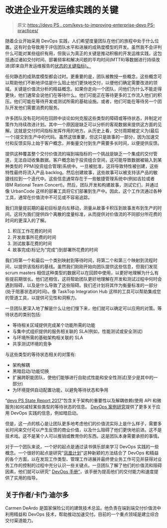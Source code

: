 # 改进企业开发运维实践的关键

> 原文:[https://devo PS . com/keys-to-improving-enterprise-devo PS-practices/](https://devops.com/keys-to-improving-enterprise-devops-practices/)

随着企业开始采用 DevOps 实践，人们希望度量团队在他们的旅程中处于什么位置。这有时会导致用于评估团队水平和进展的成熟度模型的开发。虽然我不会评判什么可能对某些组织有用，但我认为真正的关键是推动积极的开发运维实践，这包括通过诸如交付时间、部署频率和解决问题的平均时间(MTTR)等数据进行持续改进(即来自开发运维报告的[状态的关键指标)。](https://puppet.com/resources/whitepaper/state-of-devops-report)

任何静态的成熟度模型都会过时。更重要的是，团队被教授一些概念，这些概念可以帮助他们不断地评估是什么阻止他们更快地交付，以便他们确定需要改进的领域。关键是价值流分析的精益概念。如果你走向一个团队，问他们为什么不能走得更快，他们通常会说他们在等待什么。他们可能正在等待更多的工作流入他们的积压。他们可能在等待开发或测试所需的基础设施。或者，他们可能在等待另一个团队开发他们需要消费的服务。

许多团队没有花时间在回顾中谈论如何克服这些类型的障碍或等待状态，并制定对策作为持续改进计划。其中一个原因是缺乏可以分析的客观数据来提供这方面的见解。这就是交付时间指标发挥作用的地方。从历史上看，交付周期被定义为(最后一个)提交到生产中的代码。虽然这很重要，但这只是故事的一部分，因为加速交付和反馈实际上始于客户概念，并衡量交付到生产需要多长时间，以便提供反馈。

提供这种覆盖整个交付价值流的端到端指标的一个挑战是缺乏一个集成的交付管道，无法自动收集数据。客户概念始于投资组合空间，这可能导致数据被输入到某种类型的 PPM(投资组合管理)系统中。一旦被批准，这将导致特性被创建，这些特性最终将流入产品 backlog。然后创建故事，这些故事可以被支持该产品的敏捷线拉到一个迭代中。这些信息通常存在于一些敏捷管理系统中(例如吉拉或者 IBM Rational Team Concert)。然后，团队开发和构建故事，测试它们，并通过像 UrbanCode 这样的部署工具将它们部署到生产中。因此，这个工作流通过各种工具，通常在价值流中不可见或不容易追踪。

我们测量提前期的最初目标是向左移动，测量从故事卡积压到故事发布到生产的时间。这将为我们提供四个离散的度量标准，从而提供对价值流的不同部分所花费的时间的更深入的了解。

1.  积压工作花费的时间
2.  开发故事所花费的时间
3.  测试故事花费的时间
4.  故事完成(标记为“完成”)到部署所花费的时间

我们将第一个和最后一个类别映射到等待时间，将第二个和第三个映射到流程时间，以提供该指标的基线。虽然我们刚刚开始向团队提供这些信息，但我们发现 scrum masters 相信这种类型的数据可以在回顾中使用，以更好地理解为什么有些提前期很长。他们还相信，这将帮助团队更好地理解在开发和测试过程中何时会遇到阻碍，以及是什么导致了这些阻碍。我们还计划将其作为衡量标准的一部分(处于阻塞状态的时间)。像 TaskTop Integration Hub 这样的工具可以帮助集成您的管道工具，以提供可见性和洞察力。

一旦团队更深入地了解是什么让他们慢下来，他们就可以确定可以应用的对策。等待状态的类别包括:

*   等待相关区域提供完成某个功能所需的功能
*   与集中式组织提供的服务相关联的 SLA(例如，性能测试或安全测试)
*   与环境所需的基础架构相关联的 SLA
*   共享测试环境的竞争

与这些类型的等待状态相关的对策有:

*   架构解耦
*   黑暗启动/功能切换
*   扩展跨职能团队，使他们能够进行自助式性能和安全性测试(至少是其中的一部分)
*   为环境提供自动配置功能，以避免等待状态和争用

“[devo PS State Report 2017](https://puppet.com/resources/whitepaper/state-of-devops-report)”包含关于架构的重要性以及解耦依赖(使用 API 和微服务)如何减轻某些类型的等待状态的信息。 [DevOps 案例研究](https://itrevolution.com/book/devops-case-studies/)提供了更多关于应用 DevOps 实践的信息，例如暗启动。

但是，这一点的核心是让团队更多地考虑他们的价值流实际上是什么样子，需要多长时间来交付可以产生反馈的商业价值，以及什么阻碍了他们更快地前进。这不是技术戏。这不是某个人可以推销或教育你的东西。这是团队本身需要承担的事情。

对于一个团队来说，一个好的起点是通过读书俱乐部来学习 DevOps 实践的一些概念。一个很好的起点是研究"[凤凰计划](https://itrevolution.com/book/the-phoenix-project/)"这种新颖的方法结合了 DevOps 和精益的各个方面，以在发现工作类型、管理工作进展并最终使业务工作可见并获得对业务工作的控制的过程中充分认识一些关键点。一旦团队了解了他们的价值流和阻碍因素，他们就可以研究“ [DevOps 手册”](https://itrevolution.com/book/the-devops-handbook/)，该手册为提高他们的交付能力和速度提供了实用的指导。

## 关于作者/卡门·迪尔多

Carmen DeArdo 是国家保险公司的建筑技术总监。他负责在端到端交付价值流中利用精益和 DevOps 技术，帮助推动加速交付。目前的一个重点领域是建立综合交付渠道能力。